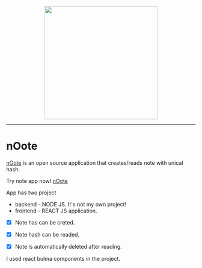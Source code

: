 <p align="center">
<img width="300" src="https://i.imgur.com/LGc7Bag.png">

</p>

---

# nOote

[nOote](https://nooteapp.netlify.app/) is an open source application that creates/reads note with unical hash.

Try note app now! 
[nOote](https://nooteapp.netlify.app/)

App has two project 
- backend - NODE JS. It`s not my own project!
- frontend - REACT JS application.

- [x] Note has can be creted.
- [x] Note hash can be readed.
- [x] Note is automatically deleted after reading.


I used react bulma components in the project.
